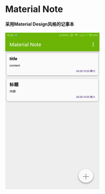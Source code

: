 # Material Note
#### 采用Material Design风格的记事本
<img src="/device-Screenshot.png" alt="ss" title="screenshot" width="300" height="500" />

